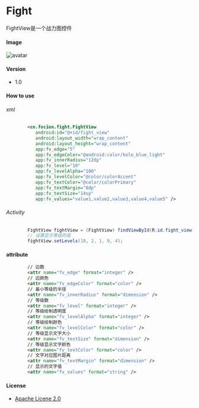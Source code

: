 # Fight

FightView是一个战力图控件

#### Image
![avatar](https://raw.githubusercontent.com/Focion/PizRes/master/images/img_fight_view.png)

#### Version

  - 1.0

#### How to use

###### xml
```xml
        <cn.focion.fight.FightView
           android:id="@+id/fight_view"
           android:layout_width="wrap_content"
           android:layout_height="wrap_content"
           app:fv_edge="5"
           app:fv_edgeColor="@android:color/holo_blue_light"
           app:fv_innerRadius="12dp"
           app:fv_level="10"
           app:fv_levelAlpha="100"
           app:fv_levelColor="@color/colorAccent"
           app:fv_textColor="@color/colorPrimary"
           app:fv_textMargin="8dp"
           app:fv_textSize="14sp"
           app:fv_values="value1,value2,value3,value4,value5" />
```

###### Activity
```java
        FightView fightView = (FightView) findViewById(R.id.fight_view);
        // 设置显示等级的值
        fightView.setLevels(10, 2, 1, 9, 4);
```

#### attribute
```xml
        // 边数
        <attr name="fv_edge" format="integer" />
        // 边颜色
        <attr name="fv_edgeColor" format="color" />
        // 最小等级的半径
        <attr name="fv_innerRadius" format="dimension" />
        // 等级数
        <attr name="fv_level" format="integer" />
        // 等级绘制透明度
        <attr name="fv_levelAlpha" format="integer" />
        // 等级绘制颜色
        <attr name="fv_levelColor" format="color" />
        // 等级显示文字大小
        <attr name="fv_textSize" format="dimension" />
        // 等级显示文字颜色
        <attr name="fv_textColor" format="color" />
        // 文字对应图片距离
        <attr name="fv_textMargin" format="dimension" />
        // 显示的文字值
        <attr name="fv_values" format="string" />
```

#### License
  * [Apache Licene 2.0]


[Apache Licene 2.0]:<http://www.apache.org/licenses/LICENSE-2.0>
